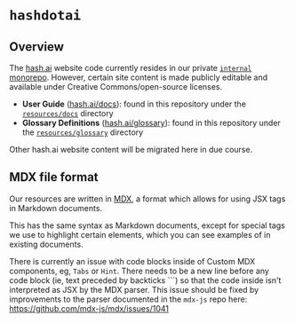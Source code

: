 # `hashdotai`

## Overview

The [hash.ai](https://hash.ai) website code currently resides in our private [`internal` monorepo](https://github.com/hashintel/internal). However, certain site content is made publicly editable and available under Creative Commons/open-source licenses.

- **User Guide** ([hash.ai/docs](https://hash.ai/docs)): found in this repository under the [`resources/docs`](https://github.com/hashintel/hash/tree/main/apps/hashdotai/docs) directory
- **Glossary Definitions** ([hash.ai/glossary](https://hash.ai/glossary)): found in this repository under the [`resources/glossary`](https://github.com/hashintel/hash/tree/main/apps/hashdotai/glossary) directory

Other hash.ai website content will be migrated here in due course.

## MDX file format

Our resources are written in [MDX](https://mdxjs.com/), a format which allows for using JSX tags in Markdown documents.

This has the same syntax as Markdown documents, except for special tags we use to highlight certain elements, which you can see examples of in existing documents.

There is currently an issue with code blocks inside of Custom MDX components, eg, `Tabs` or `Hint`. There needs to be a new line before any code block (ie, text preceded by backticks ```) so that the code inside isn't interpreted as JSX by the MDX parser. This issue should be fixed by improvements to the parser documented in the `mdx-js` repo here: https://github.com/mdx-js/mdx/issues/1041
